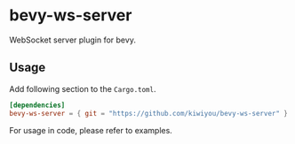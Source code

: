 # bevy-ws-server

WebSocket server plugin for bevy.

## Usage

Add following section to the `Cargo.toml`.

```toml
[dependencies]
bevy-ws-server = { git = "https://github.com/kiwiyou/bevy-ws-server" }
```

For usage in code, please refer to examples.
